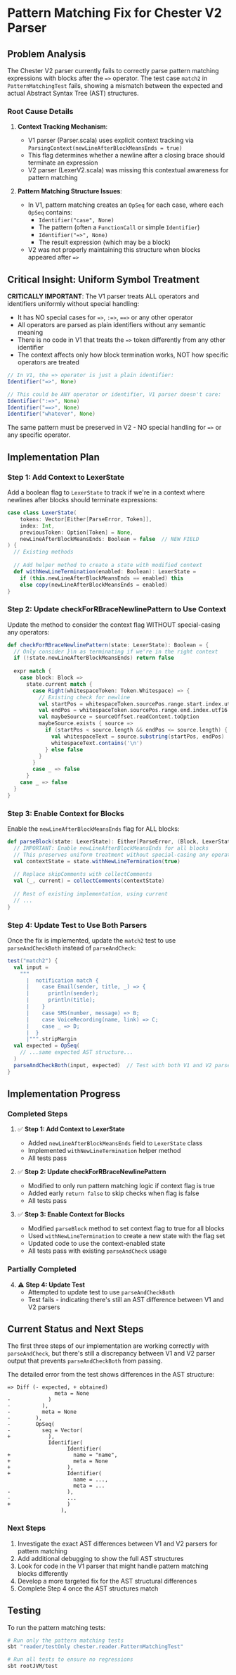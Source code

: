 # Pattern Matching Fix for Chester V2 Parser

## Problem Analysis

The Chester V2 parser currently fails to correctly parse pattern matching expressions with blocks after the `=>` operator. The test case `match2` in `PatternMatchingTest` fails, showing a mismatch between the expected and actual Abstract Syntax Tree (AST) structures.

### Root Cause Details

1. **Context Tracking Mechanism**:
   - V1 parser (Parser.scala) uses explicit context tracking via `ParsingContext(newLineAfterBlockMeansEnds = true)`
   - This flag determines whether a newline after a closing brace should terminate an expression
   - V2 parser (LexerV2.scala) was missing this contextual awareness for pattern matching

2. **Pattern Matching Structure Issues**:
   - In V1, pattern matching creates an `OpSeq` for each case, where each `OpSeq` contains:
     - `Identifier("case", None)`
     - The pattern (often a `FunctionCall` or simple `Identifier`)
     - `Identifier("=>", None)` 
     - The result expression (which may be a block)
   - V2 was not properly maintaining this structure when blocks appeared after `=>`

## Critical Insight: Uniform Symbol Treatment

**CRITICALLY IMPORTANT**: The V1 parser treats ALL operators and identifiers uniformly without special handling:

- It has NO special cases for `=>`, `:=>`, `==>` or any other operator
- All operators are parsed as plain identifiers without any semantic meaning
- There is no code in V1 that treats the `=>` token differently from any other identifier
- The context affects only how block termination works, NOT how specific operators are treated

```scala
// In V1, the => operator is just a plain identifier:
Identifier("=>", None)

// This could be ANY operator or identifier, V1 parser doesn't care:
Identifier(":=>", None)
Identifier("==>", None)
Identifier("whatever", None)
```

The same pattern must be preserved in V2 - NO special handling for `=>` or any specific operator.

## Implementation Plan 

### Step 1: Add Context to LexerState

Add a boolean flag to `LexerState` to track if we're in a context where newlines after blocks should terminate expressions:

```scala
case class LexerState(
    tokens: Vector[Either[ParseError, Token]],
    index: Int,
    previousToken: Option[Token] = None,
    newLineAfterBlockMeansEnds: Boolean = false  // NEW FIELD
) {
  // Existing methods
  
  // Add helper method to create a state with modified context
  def withNewLineTermination(enabled: Boolean): LexerState = 
    if (this.newLineAfterBlockMeansEnds == enabled) this
    else copy(newLineAfterBlockMeansEnds = enabled)
}
```

### Step 2: Update checkForRBraceNewlinePattern to Use Context

Update the method to consider the context flag WITHOUT special-casing any operators:

```scala
def checkForRBraceNewlinePattern(state: LexerState): Boolean = {
  // Only consider }\n as terminating if we're in the right context
  if (!state.newLineAfterBlockMeansEnds) return false
  
  expr match {
    case block: Block =>
      state.current match {
        case Right(whitespaceToken: Token.Whitespace) => {
          // Existing check for newline
          val startPos = whitespaceToken.sourcePos.range.start.index.utf16
          val endPos = whitespaceToken.sourcePos.range.end.index.utf16
          val maybeSource = sourceOffset.readContent.toOption
          maybeSource.exists { source =>
            if (startPos < source.length && endPos <= source.length) {
              val whitespaceText = source.substring(startPos, endPos)
              whitespaceText.contains('\n')
            } else false
          }
        }
        case _ => false
      }
    case _ => false
  }
}
```

### Step 3: Enable Context for Blocks

Enable the `newLineAfterBlockMeansEnds` flag for ALL blocks:

```scala
def parseBlock(state: LexerState): Either[ParseError, (Block, LexerState)] = {
  // IMPORTANT: Enable newLineAfterBlockMeansEnds for all blocks
  // This preserves uniform treatment without special-casing any operators
  val contextState = state.withNewLineTermination(true)
  
  // Replace skipComments with collectComments
  val (_, current) = collectComments(contextState)
  
  // Rest of existing implementation, using current
  // ...
}
```

### Step 4: Update Test to Use Both Parsers

Once the fix is implemented, update the `match2` test to use `parseAndCheckBoth` instead of `parseAndCheck`:

```scala
test("match2") {
  val input =
    """
      |  notification match {
      |    case Email(sender, title, _) => {
      |      println(sender);
      |      println(title);
      |    }
      |    case SMS(number, message) => B;
      |    case VoiceRecording(name, link) => C;
      |    case _ => D;
      |  }
      |""".stripMargin
  val expected = OpSeq(
    // ...same expected AST structure...
  )
  parseAndCheckBoth(input, expected)  // Test with both V1 and V2 parsers
}
```

## Implementation Progress

### Completed Steps

1. ✅ **Step 1: Add Context to LexerState**
   - Added `newLineAfterBlockMeansEnds` field to `LexerState` class
   - Implemented `withNewLineTermination` helper method
   - All tests pass

2. ✅ **Step 2: Update checkForRBraceNewlinePattern**
   - Modified to only run pattern matching logic if context flag is true
   - Added early `return false` to skip checks when flag is false
   - All tests pass

3. ✅ **Step 3: Enable Context for Blocks**
   - Modified `parseBlock` method to set context flag to true for all blocks
   - Used `withNewLineTermination` to create a new state with the flag set
   - Updated code to use the context-enabled state
   - All tests pass with existing `parseAndCheck` usage

### Partially Completed

4. ⚠️ **Step 4: Update Test**
   - Attempted to update test to use `parseAndCheckBoth`
   - Test fails - indicating there's still an AST difference between V1 and V2 parsers

## Current Status and Next Steps

The first three steps of our implementation are working correctly with `parseAndCheck`, but there's still a discrepancy between V1 and V2 parser output that prevents `parseAndCheckBoth` from passing.

The detailed error from the test shows differences in the AST structure:
```
=> Diff (- expected, + obtained)
               meta = None
-            )
-          ),
-          meta = None
-        ),
-        OpSeq(
-          seq = Vector(
+            ),
             Identifier(
                   Identifier(
+                    name = "name",
+                    meta = None
+                  ),
+                  Identifier(
                     name = ...,
                     meta = ...
-                  ),
-                  ...
+                  )
                 ),
```

### Next Steps

1. Investigate the exact AST differences between V1 and V2 parsers for pattern matching
2. Add additional debugging to show the full AST structures
3. Look for code in the V1 parser that might handle pattern matching blocks differently
4. Develop a more targeted fix for the AST structural differences
5. Complete Step 4 once the AST structures match

## Testing

To run the pattern matching tests:

```bash
# Run only the pattern matching tests
sbt "reader/testOnly chester.reader.PatternMatchingTest"

# Run all tests to ensure no regressions
sbt rootJVM/test
```
